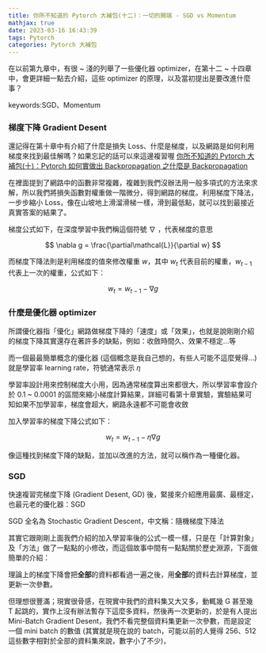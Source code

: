 ```yaml
---
title: 你所不知道的 Pytorch 大補包(十二)：一切的開端 - SGD vs Momentum
mathjax: true
date: 2023-03-16 16:43:39
tags: Pytorch
categories: Pytorch 大補包
---
```


在以前第九章中，有很 ~ 淺的列舉了一些優化器 optimizer，在第十二 ~ 十四章中，會更詳細一點去介紹，這些 optimizer 的原理，以及當初提出是要改進什麼事？

keywords:SGD、Momentum
<!--more-->

### 梯度下降 Gradient Desent

還記得在第十章中有介紹了什麼是損失 Loss、什麼是梯度，以及網路是如何利用梯度來找到最佳解嗎？如果忘記的話可以來這邊複習喔 [你所不知道的 Pytorch 大補包(十)：Pytorch 如何實做出 Backpropagation 之什麼是 Backpropagation](https://mushding.space/2022/12/29/%E4%BD%A0%E6%89%80%E4%B8%8D%E7%9F%A5%E9%81%93%E7%9A%84-Pytorch-%E5%A4%A7%E8%A3%9C%E5%8C%85-%E5%8D%81-%EF%BC%9APytorch-%E5%A6%82%E4%BD%95%E5%AF%A6%E9%A9%97-Backpropagation-%E4%B9%8B%E4%BB%80%E9%BA%BC%E6%98%AF-Backpropagation/)

在裡面提到了網路中的函數非常複雜，複雜到我們沒辦法用一般多項式的方法來求解，所以我們將損失函數對權重做一階微分，得到網路的梯度。利用梯度下降法，一步步縮小 Loss，像在山坡地上滑溜滑梯一樣，滑到最低點，就可以找到最接近真實答案的結果了。

梯度公式如下，在深度學習中我們稱這個符號 $\nabla$ ，代表梯度的意思

$$
\nabla g = \frac{\partial\mathcal{L}}{\partial w}
$$

而梯度下降法則是利用梯度的值來修改權重 $w$，其中 $w_t$ 代表目前的權重，$w_{t-1}$ 代表上一次的權重，公式如下：

$$
w_{t}=w_{t-1}-\nabla g
$$

### 什麼是優化器 optimizer

所謂優化器指「優化」網路做梯度下降的「速度」或「效果」，也就是說剛剛介紹的梯度下降其實還存在著許多的缺點，例如：收斂時間久、效果不穩定…等

而一個最最簡單概念的優化器 (這個概念是我自己想的，有些人可能不這麼覺得…) 就是學習率 learning rate，符號通常表示 $\eta$

學習率設計用來控制梯度大小用，因為通常梯度算出來都很大，所以學習率會設介於 0.1 ~ 0.0001 的區間來縮小梯度計算結果，詳細可看第十章實驗，實驗結果可知如果不加學習率，梯度會超大，網路永遠都不可能會收斂

加入學習率的梯度下降公式如下：

$$
w_{t}=w_{t-1}-\eta\nabla g
$$

像這種找到梯度下降的缺點，並加以改進的方法，就可以稱作為一種優化器。

### SGD

快速複習完梯度下降 (Gradient Desent, GD) 後，緊接來介紹應用最廣、最穩定，也最元老的優化器：SGD

SGD 全名為 Stochastic Gradient Descent，中文稱：隨機梯度下降法

其實它跟剛剛上面我們介紹的加入學習率後的公式一模一樣，只是在「計算對象」及「方法」做了一點點的小修改，而這個故事中間有一點點關於歷史淵源，下面做簡單的介紹：

理論上的梯度下降會把**全部**的資料都看過一遍之後，用**全部**的資料去計算梯度，並更新一次參數。

但理想很豐滿；現實很骨感，在現實中我們的資料集又大又多，動輒幾 G 甚至幾 T 起跳的，實作上沒有辦法暫存下這麼多資料，然後再一次更新的，於是有人提出 Mini-Batch Gradient Desent，我們不看完整個資料集更新一次參數，而是設定一個 mini batch 的數值 (其實就是現在說的 batch，可能以前的人覺得 256、512 這些數字相對於全部的資料集來說，數字小了不少)，